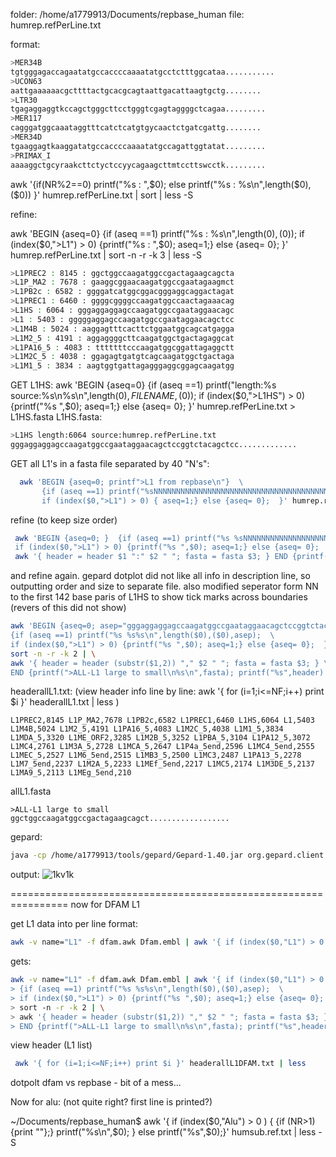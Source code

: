 
folder: /home/a1779913/Documents/repbase_human
file: humrep.refPerLine.txt

format:
 ```bash   {https://www.rubycoloredglasses.com/2013/04/languages-supported-by-github-flavored-markdown/}
 >MER34B
tgtgggagaccagaatatgccaccccaaaatatgcctctttggcataa...........
>UCON63
aattgaaaaaacgcttttactgcacgcagtaattgacattaagtgctg........
>LTR30
tgagaggaggtkccagctgggcttcctgggtcgagtaggggctcagaa.........
>MER117
cagggatggcaaataggtttcatctcatgtgycaactctgatcgattg........
>MER34D
tgaaggagtkaaggatatgccaccccaaaatatgccagattggtatat.........
>PRIMAX_I
aaaaggctgcyraakcttctyctccyycagaagcttmtccttswcctk.........
```

awk '{if(NR%2==0) printf("%s : ",$0); else printf("%s : %s\n",length($0),($0)) }' humrep.refPerLine.txt | sort | less -S

refine:

awk 'BEGIN {aseq=0}  {if (aseq ==1) printf("%s : %s\n",length($0),($0));  if (index($0,">L1") > 0) {printf("%s : ",$0); aseq=1;} else {aseq= 0};  }' humrep.refPerLine.txt | sort -n -r  -k 3 | less -S

```bash
>L1PREC2 : 8145 : ggctggccaagatggccgactagaagcagcta
>L1P_MA2 : 7678 : gaaggcggaacaagatggccgaatagaagmct
>L1PB2c : 6582 : ggggatcatggcggacgggaggcaggactagat
>L1PREC1 : 6460 : ggggcggggccaagatggccaactagaaacag
>L1HS : 6064 : gggaggaggagccaagatggccgaataggaacagc
>L1 : 5403 : gggggaggagccaagatggccgaataggaacagctcc
>L1M4B : 5024 : aaggagtttcacttctggaatggcagcatgagga
>L1M2_5 : 4191 : aggaggggcttcaagatggctgactagaggcat
>L1PA16_5 : 4083 : tttttttcccaagatggcggattagaggctt
>L1M2C_5 : 4038 : ggagagtgatgtcagcaagatggctgactaga
>L1M1_5 : 3834 : aagtggtgattagagggaggcggagcaagatgg
```

GET L1HS:
awk 'BEGIN {aseq=0}  {if (aseq ==1) printf("length:%s source:%s\n%s\n",length($0),FILENAME,($0));  if (index($0,">L1HS") > 0) {printf("%s ",$0); aseq=1;} else {aseq= 0};  }' humrep.refPerLine.txt   > L1HS.fasta
L1HS.fasta:
```bash
>L1HS length:6064 source:humrep.refPerLine.txt
gggaggaggagccaagatggccgaataggaacagctccggtctacagctcc.............
```
GET all L1's in a fasta file separated by 40 "N's":
```bash
  awk 'BEGIN {aseq=0; printf">L1 from repbase\n"}  \
       {if (aseq ==1) printf("%sNNNNNNNNNNNNNNNNNNNNNNNNNNNNNNNNNNNNNNNN",($0)); \
       if (index($0,">L1") > 0) { aseq=1;} else {aseq= 0};  }' humrep.refPerLine.txt | sort -n -r  -k 3 > allL1.fasta
```  
refine (to keep size order)
```bash
 awk 'BEGIN {aseq=0; }  {if (aseq ==1) printf("%s %sNNNNNNNNNNNNNNNNNNNNNNNNNNNNNNNNNNNNNNNN\n",length($0),($0)); \
 if (index($0,">L1") > 0) {printf("%s ",$0); aseq=1;} else {aseq= 0};  }' humrep.refPerLine.txt | sort -n -r -k 2 | \
 awk '{ header = header $1 ":" $2 " "; fasta = fasta $3; } END {printf(">%s\n%s",header,fasta)}' > allL1.fasta
```

and refine again.  gepard dotplot did not like all info in description line, so outputting order and size to separate file.
also modified seperator form NN to the first 142 base paris of L1HS to show tick marks across boundaries (revers of this did not show)
```bash
awk 'BEGIN {aseq=0; asep="gggaggaggagccaagatggccgaataggaacagctccggtctacagctcccagcgtgagcgacgcagaagacgggtgatttctgcatttccatctgaggtaccgggttcatctcactagggagtgccagacagtgggcgca"; }  \
{if (aseq ==1) printf("%s %s%s\n",length($0),($0),asep);  \
if (index($0,">L1") > 0) {printf("%s ",$0); aseq=1;} else {aseq= 0};  }' humrep.refPerLine.txt | \
sort -n -r -k 2 | \
awk '{ header = header (substr($1,2)) "," $2 " "; fasta = fasta $3; } \
END {printf(">ALL-L1 large to small\n%s\n",fasta); printf("%s",header) > "headerallL1.txt" }' > allL1.fasta
```
headerallL1.txt:  (view header info line by line:   awk '{ for (i=1;i<=NF;i++) print $i }' headerallL1.txt | less )
```
L1PREC2,8145 L1P_MA2,7678 L1PB2c,6582 L1PREC1,6460 L1HS,6064 L1,5403 L1M4B,5024 L1M2_5,4191 L1PA16_5,4083 L1M2C_5,4038 L1M1_5,3834 L1MDA_5,3320 L1ME_ORF2,3285 L1M2B_5,3252 L1PBA_5,3104 L1PA12_5,3072 L1MC4,2761 L1M3A_5,2728 L1MCA_5,2647 L1P4a_5end,2596 L1MC4_5end,2555 L1MEC_5,2527 L1M6_5end,2515 L1MB3_5,2500 L1MC3,2487 L1PA13_5,2278 L1M7_5end,2237 L1M2A_5,2233 L1MEf_5end,2217 L1MC5,2174 L1M3DE_5,2137 L1MA9_5,2113 L1MEg_5end,210
```
allL1.fasta
```
>ALL-L1 large to small
ggctggccaagatggccgactagaagcagct..................
```
gepard:
```bash
java -cp /home/a1779913/tools/gepard/Gepard-1.40.jar org.gepard.client.cmdline.CommandLine -seq1 /home/a1779913/Documents/repbase_human/allL1.fasta -seq2 /home/a1779913/Documents/repbase_human/L1HS.fasta -matrix /home/a1779913/tools/gepard/edna.mat -maxwidth 2500  -outfile 1kv1k.png
```
output:
![1kv1k](https://user-images.githubusercontent.com/38674063/181656133-777a3b7e-34d7-49c6-ae76-281f3fee6592.png)

================================================================
now for DFAM L1

get L1 data into per line format:
```bash
awk -v name="L1" -f dfam.awk Dfam.embl | awk '{ if (index($0,"L1") > 0 ) {if (NR>1) {print ""} printf(">%s\n",$0)} else printf("%s",$0);  }' | less -S
```
gets:
```bash
awk -v name="L1" -f dfam.awk Dfam.embl | awk '{ if (index($0,"L1") > 0 ) {if (NR>1) {print ""} printf(">%s\n",$0)} else printf("%s",$0);  }' | awk 'BEGIN {aseq=0; asep="gggaggaggagccaagatggccgaataggaacagctccggtctacagctcccagcgtgagcgacgcagaagacgggtgatttctgcatttccatctgaggtaccgggttcatctcactagggagtgccagacagtgggcgca"; }  \
> {if (aseq ==1) printf("%s %s%s\n",length($0),($0),asep);  \
> if (index($0,">L1") > 0) {printf("%s ",$0); aseq=1;} else {aseq= 0};  }'  | \
> sort -n -r -k 2 | \
> awk '{ header = header (substr($1,2)) "," $2 " "; fasta = fasta $3; } \
> END {printf(">ALL-L1 large to small\n%s\n",fasta); printf("%s",header) > "headerallL1DFAM.txt" }' > allL1DFAM.fasta
```


view header (L1 list)
```bash
 awk '{ for (i=1;i<=NF;i++) print $i }' headerallL1DFAM.txt | less

```
dotpolt dfam vs repbase - bit of a mess...

Now for alu: (not quite right? first line is printed?) 

~/Documents/repbase_human$ awk '{ if (index($0,"Alu") > 0 ) { {if (NR>1) {print ""};} printf("%s\n",$0); } else printf("%s",$0);}'  humsub.ref.txt | less -S
